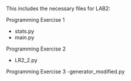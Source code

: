 This includes the necessary files for LAB2:

Programming Exercise 1
- stats.py
- main.py

Programming Exercise 2
- LR2_2.py

Programming Exercise 3
-generator_modified.py
